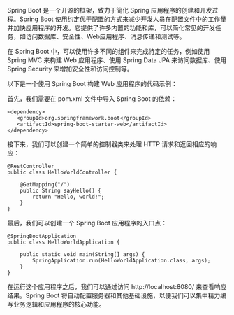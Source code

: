 

Spring Boot 是一个开源的框架，致力于简化 Spring 应用程序的创建和开发过程。Spring Boot 使用约定优于配置的方式来减少开发人员在配置文件中的工作量并加快应用程序的开发。它提供了许多内置的功能和库，可以简化常见的开发任务，如访问数据库、安全性、Web应用程序、消息传递和测试等。

在 Spring Boot 中，可以使用许多不同的组件来完成特定的任务，例如使用 Spring MVC 来构建 Web 应用程序、使用 Spring Data JPA 来访问数据库、使用 Spring Security 来增加安全性和访问控制等。

以下是一个使用 Spring Boot 构建 Web 应用程序的代码示例：

首先，我们需要在 pom.xml 文件中导入 Spring Boot 的依赖：

```
<dependency>
   <groupId>org.springframework.boot</groupId>
   <artifactId>spring-boot-starter-web</artifactId>
</dependency>
```

接下来，我们可以创建一个简单的控制器类来处理 HTTP 请求和返回相应的响应：

```
@RestController
public class HelloWorldController {

    @GetMapping("/")
    public String sayHello() {
        return "Hello, world!";
    }
}
```

最后，我们可以创建一个 Spring Boot 应用程序的入口点：

```
@SpringBootApplication
public class HelloWorldApplication {

    public static void main(String[] args) {
        SpringApplication.run(HelloWorldApplication.class, args);
    }
}
```

在运行这个应用程序之后，我们可以通过访问 http://localhost:8080/ 来查看响应结果。Spring Boot 将自动配置服务器和其他基础设施，以便我们可以集中精力编写业务逻辑和应用程序的核心功能。